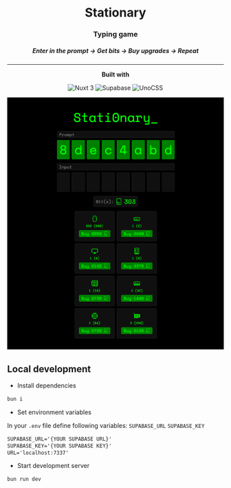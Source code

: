 <h1 align='center'>Stationary</h1>
<h3 align='center'>Typing game</h3>
<h5 align='center'>Enter in the prompt -> Get bits -> Buy upgrades -> Repeat</h5>

<hr/>

<p align='center'><b>Built with</b></p>
<p align='center'>
  <img alt="Nuxt 3" src="https://cdn.svgporn.com/logos/nuxt-icon.svg" height="32">
  <img alt="Supabase" src="https://cdn.svgporn.com/logos/supabase-icon.svg" height="32">
  <img alt="UnoCSS" src="https://cdn.svgporn.com/logos/unocss.svg" height="32"> 
</p>

![image](assets/image.png)

## Local development

- Install dependencies

```bash
bun i
```

- Set environment variables

In your `.env` file define following variables:
`SUPABASE_URL`
`SUPABASE_KEY`

```env
SUPABASE_URL='{YOUR SUPABASE URL}'
SUPABASE_KEY='{YOUR SUPABASE KEY}'
URL='localhost:7337'
```

- Start development server

```bash
bun run dev
```
